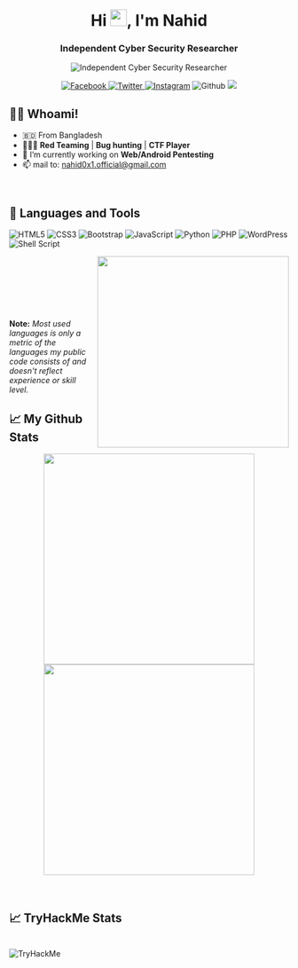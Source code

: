 <div align="center">
<h1 align="center">Hi <img src="https://raw.githubusercontent.com/MartinHeinz/MartinHeinz/master/wave.gif" height="30px"  width="30px">, I'm Nahid</h1>
<h3 align="center">Independent Cyber Security Researcher</h3>
 
![Independent Cyber Security Researcher](https://cdn.shopify.com/s/files/1/0270/7089/0078/files/Alien_Banner_GIF_4802_7dc32ddd-616a-415a-8259-b772bafee490.gif?v=1631815853)
 
<a href="https://facebook.com/nah1d0x1"> 
 

![Facebook](https://img.shields.io/badge/nahid0x1-%231877F2.svg?style=flat&logo=Facebook&logoColor=white)
</a><a href="https://twitter.com/nahid0x1">
 ![Twitter](https://img.shields.io/badge/nahid0x1-%231DA1F2.svg?style=flat&logo=Twitter&logoColor=white)
 </a><a href="https://instagram.com/nah1d0x1"> ![Instagram](https://img.shields.io/badge/nahid0x1-%23E4405F.svg?style=flat&logo=Instagram&logoColor=white)</a> ![Github](https://img.shields.io/github/followers/nahid0x1?label=Github&style=flat&logoColor=white)
![](https://visitor-badge.glitch.me/badge?page_id=nahid0x1)

</div>

## 🙋‍♂️ Whoami!
- 🇧🇩  From Bangladesh
- 🧑🏻‍💻 **Red Teaming** | **Bug hunting** | **CTF Player**
- 🌱 I’m currently working on **Web/Android Pentesting**
- 📫 mail to: nahid0x1.official@gmail.com

<br>

## 🚀 Languages and Tools

<div align="left" width="350">
 
 ![HTML5](https://img.shields.io/badge/html5-%23E34F26.svg?style=flat-square&logo=html5&logoColor=white) 
 ![CSS3](https://img.shields.io/badge/css3-%231572B6.svg?style=flat-square&logo=css3&logoColor=white) 
 ![Bootstrap](https://img.shields.io/badge/bootstrap-%23563D7C.svg?style=flat-square&logo=bootstrap&logoColor=white) 
 ![JavaScript](https://img.shields.io/badge/javascript-%23323330.svg?style=flat-square&logo=javascript&logoColor=%23F7DF1E) 
 ![Python](https://img.shields.io/badge/python-%2314354C.svg?style=flat-square&logo=python&logoColor=white)
 ![PHP](https://img.shields.io/badge/php-%23777BB4.svg?style=flat-square&logo=php&logoColor=white) 
 ![WordPress](https://img.shields.io/badge/WordPress-%23117AC9.svg?style=flat-square&logo=WordPress&logoColor=white) 
 ![Shell Script](https://img.shields.io/badge/shell_script-%23121011.svg?style=flat-square&logo=gnu-bash&logoColor=white)
</div>
<img align='right' src="https://github-readme-stats.vercel.app/api/top-langs/?username=nahid0x1&langs_count=8&count_private=true&layout=compact&theme=radical&hide_border=true&hide=c" width="345"><br>

<br><br><br><br><p>

 **Note:** <em>Most used languages is only a metric of the languages my public code consists of and doesn't reflect experience or skill level.</em>
</p>

## 📈 My Github Stats
<div align="center">
<img src="https://github-readme-stats.vercel.app/api?username=nahid0x1&show_icons=true&count_private=true&theme=radical&hide_border=true" width="380"/>
<img src="https://github-readme-streak-stats.herokuapp.com/?user=nahid0x1&theme=radical&hide_border=true" width=380/>
</div>
<br>
<br>

## 📈 TryHackMe Stats

<br>

<img src="https://tryhackme-badges.s3.amazonaws.com/Nahid0x1.png" alt="TryHackMe">

<br>
